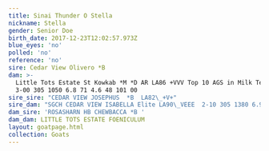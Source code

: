 ```yaml
---
title: Sinai Thunder O Stella
nickname: Stella
gender: Senior Doe
birth_date: 2017-12-23T12:02:57.973Z
blue_eyes: 'no'
polled: 'no'
reference: 'no'
sire: Cedar View Olivero *B
dam: >-
  Little Tots Estate St Kowkab *M *D AR LA86 +VVV Top 10 AGS in Milk Testing
  3-00 305 1050 6.8 71 4.6 48 101 00
sire_sire: "CEDAR VIEW JOSEPHUS  *B  LA82\_+V+"
sire_dam: "SGCH CEDAR VIEW ISABELLA Elite LA90\_VEEE  2-10 305 1380 6.9 95 4.3 60 102 20"
dam_sire: 'ROSASHARN HB CHEWBACCA *B '
dam_dam: LITTLE TOTS ESTATE FOENICULUM
layout: goatpage.html
collection: Goats
---
```


